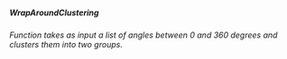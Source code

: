 ##### **WrapAroundClustering**
###### Function takes as input a list of angles between 0 and 360 degrees and clusters them into two groups.
